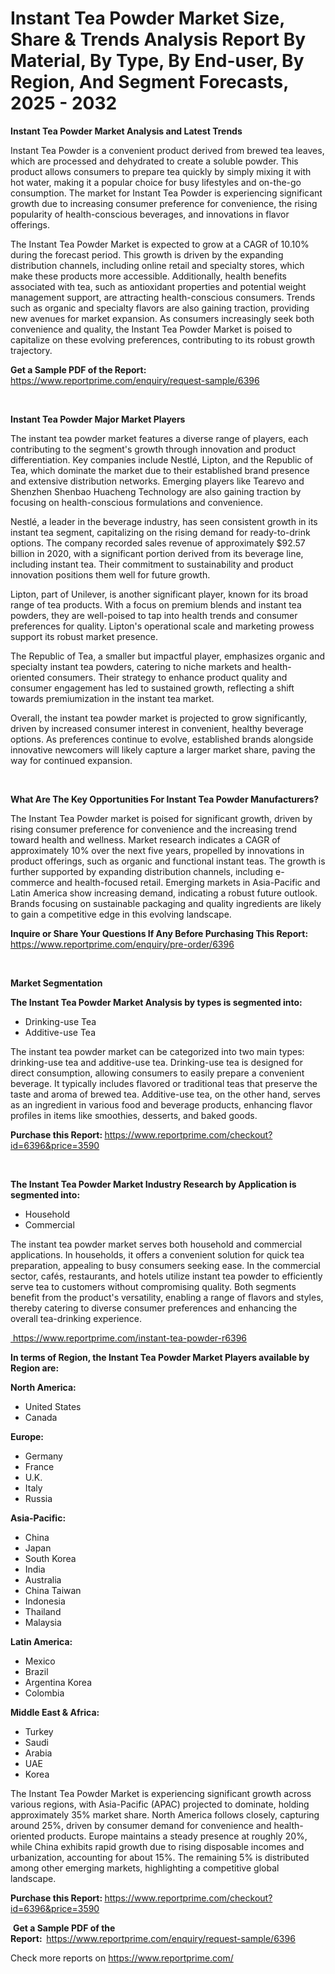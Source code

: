 <p><h1>Instant Tea Powder Market Size, Share & Trends Analysis Report By Material, By Type, By End-user, By Region, And Segment Forecasts, 2025 - 2032</h1></p><p><strong>Instant Tea Powder Market Analysis and Latest Trends</strong></p>
<p><p>Instant Tea Powder is a convenient product derived from brewed tea leaves, which are processed and dehydrated to create a soluble powder. This product allows consumers to prepare tea quickly by simply mixing it with hot water, making it a popular choice for busy lifestyles and on-the-go consumption. The market for Instant Tea Powder is experiencing significant growth due to increasing consumer preference for convenience, the rising popularity of health-conscious beverages, and innovations in flavor offerings.</p><p>The Instant Tea Powder Market is expected to grow at a CAGR of 10.10% during the forecast period. This growth is driven by the expanding distribution channels, including online retail and specialty stores, which make these products more accessible. Additionally, health benefits associated with tea, such as antioxidant properties and potential weight management support, are attracting health-conscious consumers. Trends such as organic and specialty flavors are also gaining traction, providing new avenues for market expansion. As consumers increasingly seek both convenience and quality, the Instant Tea Powder Market is poised to capitalize on these evolving preferences, contributing to its robust growth trajectory.</p></p>
<p><strong>Get a Sample PDF of the Report:&nbsp;</strong> <a href="https://www.reportprime.com/enquiry/request-sample/6396?utm_campaign=3045&utm_medium=2&utm_source=Github&utm_content=ia&utm_term=19032025&utm_id=instant-tea-powder">https://www.reportprime.com/enquiry/request-sample/6396</a></p>
<p>&nbsp;</p>
<p><strong>Instant Tea Powder Major Market Players</strong></p>
<p><p>The instant tea powder market features a diverse range of players, each contributing to the segment's growth through innovation and product differentiation. Key companies include Nestlé, Lipton, and the Republic of Tea, which dominate the market due to their established brand presence and extensive distribution networks. Emerging players like Tearevo and Shenzhen Shenbao Huacheng Technology are also gaining traction by focusing on health-conscious formulations and convenience.</p><p>Nestlé, a leader in the beverage industry, has seen consistent growth in its instant tea segment, capitalizing on the rising demand for ready-to-drink options. The company recorded sales revenue of approximately $92.57 billion in 2020, with a significant portion derived from its beverage line, including instant tea. Their commitment to sustainability and product innovation positions them well for future growth.</p><p>Lipton, part of Unilever, is another significant player, known for its broad range of tea products. With a focus on premium blends and instant tea powders, they are well-poised to tap into health trends and consumer preferences for quality. Lipton's operational scale and marketing prowess support its robust market presence.</p><p>The Republic of Tea, a smaller but impactful player, emphasizes organic and specialty instant tea powders, catering to niche markets and health-oriented consumers. Their strategy to enhance product quality and consumer engagement has led to sustained growth, reflecting a shift towards premiumization in the instant tea market.</p><p>Overall, the instant tea powder market is projected to grow significantly, driven by increased consumer interest in convenient, healthy beverage options. As preferences continue to evolve, established brands alongside innovative newcomers will likely capture a larger market share, paving the way for continued expansion.</p></p>
<p>&nbsp;</p>
<p><strong>What Are The Key Opportunities For Instant Tea Powder Manufacturers?</strong></p>
<p><p>The Instant Tea Powder market is poised for significant growth, driven by rising consumer preference for convenience and the increasing trend toward health and wellness. Market research indicates a CAGR of approximately 10% over the next five years, propelled by innovations in product offerings, such as organic and functional instant teas. The growth is further supported by expanding distribution channels, including e-commerce and health-focused retail. Emerging markets in Asia-Pacific and Latin America show increasing demand, indicating a robust future outlook. Brands focusing on sustainable packaging and quality ingredients are likely to gain a competitive edge in this evolving landscape.</p></p>
<p><strong>Inquire or Share Your Questions If Any Before Purchasing This Report:</strong> <a href="https://www.reportprime.com/enquiry/pre-order/6396?utm_campaign=3045&utm_medium=2&utm_source=Github&utm_content=ia&utm_term=19032025&utm_id=instant-tea-powder">https://www.reportprime.com/enquiry/pre-order/6396</a></p>
<p>&nbsp;</p>
<p><strong>Market Segmentation</strong></p>
<p><strong>The Instant Tea Powder Market Analysis by types is segmented into:</strong></p>
<p><ul><li>Drinking-use Tea</li><li>Additive-use Tea</li></ul></p>
<p><p>The instant tea powder market can be categorized into two main types: drinking-use tea and additive-use tea. Drinking-use tea is designed for direct consumption, allowing consumers to easily prepare a convenient beverage. It typically includes flavored or traditional teas that preserve the taste and aroma of brewed tea. Additive-use tea, on the other hand, serves as an ingredient in various food and beverage products, enhancing flavor profiles in items like smoothies, desserts, and baked goods.</p></p>
<p><strong>Purchase this Report:&nbsp;</strong><a href="https://www.reportprime.com/checkout?id=6396&price=3590&utm_campaign=3045&utm_medium=2&utm_source=Github&utm_content=ia&utm_term=19032025&utm_id=instant-tea-powder">https://www.reportprime.com/checkout?id=6396&price=3590</a></p>
<p>&nbsp;</p>
<p><strong>The Instant Tea Powder Market Industry Research by Application is segmented into:</strong></p>
<p><ul><li>Household</li><li>Commercial</li></ul></p>
<p><p>The instant tea powder market serves both household and commercial applications. In households, it offers a convenient solution for quick tea preparation, appealing to busy consumers seeking ease. In the commercial sector, cafés, restaurants, and hotels utilize instant tea powder to efficiently serve tea to customers without compromising quality. Both segments benefit from the product's versatility, enabling a range of flavors and styles, thereby catering to diverse consumer preferences and enhancing the overall tea-drinking experience.</p></p>
<p><a href="https://www.reportprime.com/instant-tea-powder-r6396?utm_campaign=3045&utm_medium=2&utm_source=Github&utm_content=ia&utm_term=19032025&utm_id=instant-tea-powder">&nbsp;https://www.reportprime.com/instant-tea-powder-r6396</a></p>
<p><strong>In terms of Region, the Instant Tea Powder Market Players available by Region are:</strong></p>
<p>
    <p> <strong> North America: </strong>
        <ul>
            <li>United States</li>
            <li>Canada</li>
        </ul>
        </p> 
    <p> <strong> Europe: </strong>
        <ul>
            <li>Germany</li>
            <li>France</li>
            <li>U.K.</li>
            <li>Italy</li>
            <li>Russia</li>
        </ul>
        </p> 
    <p> <strong> Asia-Pacific: </strong>
        <ul>
            <li>China</li>
            <li>Japan</li>
            <li>South Korea</li>
            <li>India</li>
            <li>Australia</li>
            <li>China Taiwan</li>
            <li>Indonesia</li>
            <li>Thailand</li>
            <li>Malaysia</li>
        </ul>
        </p> 
    <p> <strong> Latin America: </strong>
        <ul>
            <li>Mexico</li>
            <li>Brazil</li>
            <li>Argentina Korea</li>
            <li>Colombia</li>
        </ul>
        </p> 
    <p> <strong> Middle East & Africa: </strong>
        <ul>
            <li>Turkey</li>
            <li>Saudi</li>
            <li>Arabia</li>
            <li>UAE</li>
            <li>Korea</li>
        </ul>
    </p>
    </p>
<p><p>The Instant Tea Powder Market is experiencing significant growth across various regions, with Asia-Pacific (APAC) projected to dominate, holding approximately 35% market share. North America follows closely, capturing around 25%, driven by consumer demand for convenience and health-oriented products. Europe maintains a steady presence at roughly 20%, while China exhibits rapid growth due to rising disposable incomes and urbanization, accounting for about 15%. The remaining 5% is distributed among other emerging markets, highlighting a competitive global landscape.</p></p>
<p><strong>Purchase this Report: </strong><a href="https://www.reportprime.com/checkout?id=6396&price=3590&utm_campaign=3045&utm_medium=2&utm_source=Github&utm_content=ia&utm_term=19032025&utm_id=instant-tea-powder">https://www.reportprime.com/checkout?id=6396&price=3590</a></p>
<p>&nbsp;<strong>Get a Sample PDF of the Report:&nbsp;&nbsp;</strong><a href="https://www.reportprime.com/enquiry/request-sample/6396?utm_campaign=3045&utm_medium=2&utm_source=Github&utm_content=ia&utm_term=19032025&utm_id=instant-tea-powder">https://www.reportprime.com/enquiry/request-sample/6396</a></p>
<p><strong></strong></p>
<p>Check more reports on <a href="https://www.reportprime.com/?utm_campaign=3045&utm_medium=2&utm_source=Github&utm_content=ia&utm_term=19032025&utm_id=instant-tea-powder">https://www.reportprime.com/</a></p>